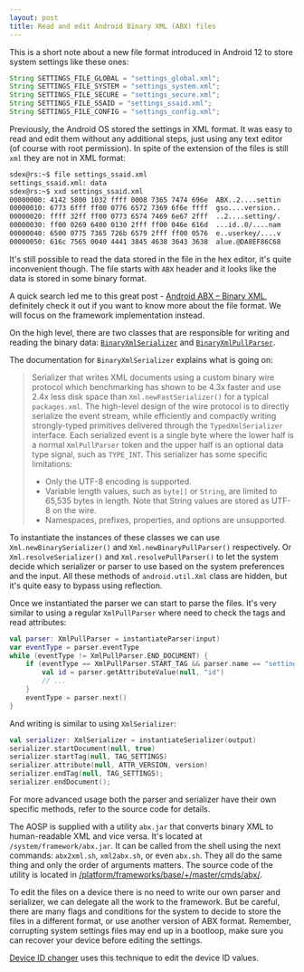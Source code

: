 ```yaml
---
layout: post
title: Read and edit Android Binary XML (ABX) files
---
```


This is a short note about a new file format introduced in Android 12 to store system settings like these ones: 

```java
String SETTINGS_FILE_GLOBAL = "settings_global.xml";
String SETTINGS_FILE_SYSTEM = "settings_system.xml";
String SETTINGS_FILE_SECURE = "settings_secure.xml";
String SETTINGS_FILE_SSAID = "settings_ssaid.xml";
String SETTINGS_FILE_CONFIG = "settings_config.xml";
```

Previously, the Android OS stored the settings in XML format. It was easy to read and edit them without any additional steps, just using any text editor (of course with root permission). In spite of the extension of the files is still `xml` they are not in XML format: 

```bash
sdex@rs:~$ file settings_ssaid.xml 
settings_ssaid.xml: data
sdex@rs:~$ xxd settings_ssaid.xml 
00000000: 4142 5800 1032 ffff 0008 7365 7474 696e  ABX..2....settin
00000010: 6773 6fff ff00 0776 6572 7369 6f6e ffff  gso....version..
00000020: ffff 32ff ff00 0773 6574 7469 6e67 2fff  ..2....setting/.
00000030: ff00 0269 6400 0130 2fff ff00 046e 616d  ...id..0/....nam
00000040: 6500 0775 7365 726b 6579 2fff ff00 0576  e..userkey/....v
00000050: 616c 7565 0040 4441 3845 4638 3643 3638  alue.@DA8EF86C68
```

It's still possible to read the data stored in the file in the hex editor, it's quite inconvenient though. The file starts with `ABX` header and it looks like the data is stored in some binary format. 

A quick search led me to this great post - [Android ABX – Binary XML](https://www.cclsolutionsgroup.com/post/android-abx-binary-xml), definitely check it out if you want to know more about the file format. We will focus on the framework implementation instead. 

On the high level, there are two classes that are responsible for writing and reading the binary data: [`BinaryXmlSerializer`](https://android.googlesource.com/platform/frameworks/base/+/refs/heads/master/core/java/com/android/internal/util/BinaryXmlSerializer.java) and [`BinaryXmlPullParser`](https://android.googlesource.com/platform/frameworks/base/+/master/core/java/com/android/internal/util/BinaryXmlPullParser.java).

The documentation for `BinaryXmlSerializer` explains what is going on: 

> Serializer that writes XML documents using a custom binary wire protocol which benchmarking has shown to be 4.3x faster and use 2.4x less disk space than `Xml.newFastSerializer()` for a typical `packages.xml`.
> The high-level design of the wire protocol is to directly serialize the event stream, while efficiently and compactly writing strongly-typed primitives delivered through the `TypedXmlSerializer` interface.
> Each serialized event is a single byte where the lower half is a normal `XmlPullParser` token and the upper half is an optional data type signal, such as `TYPE_INT`.
> This serializer has some specific limitations:
> - Only the UTF-8 encoding is supported.
> - Variable length values, such as `byte[]` or `String`, are limited to 65,535 bytes in length. Note that String values are stored as UTF-8 on the wire.
> - Namespaces, prefixes, properties, and options are unsupported.

To instantiate the instances of these classes we can use `Xml.newBinarySerializer()` and `Xml.newBinaryPullParser()` respectively. 
Or `Xml.resolveSerializer()` and `Xml.resolvePullParser()` to let the system decide which serializer or parser to use based on the system preferences and the input. All these methods of `android.util.Xml` class are hidden, but it's quite easy to bypass using reflection.

Once we instantiated the parser we can start to parse the files. It's very similar to using a regular `XmlPullParser` where need to check the tags and read attributes: 

```kotlin
val parser: XmlPullParser = instantiateParser(input)
var eventType = parser.eventType
while (eventType != XmlPullParser.END_DOCUMENT) {
    if (eventType == XmlPullParser.START_TAG && parser.name == "setting") {
        val id = parser.getAttributeValue(null, "id")
        // ...
    }
    eventType = parser.next()
}
```

And writing is similar to using `XmlSerializer`: 

```kotlin
val serializer: XmlSerializer = instantiateSerializer(output)
serializer.startDocument(null, true)
serializer.startTag(null, TAG_SETTINGS)
serializer.attribute(null, ATTR_VERSION, version)
serializer.endTag(null, TAG_SETTINGS);
serializer.endDocument();
```

For more advanced usage both the parser and serializer have their own specific methods, refer to the source code for details. 

The AOSP is supplied with a utility `abx.jar` that converts binary XML to human-readable XML and vice versa. It's located at `/system/framework/abx.jar`. It can be called from the shell using the next commands:
`abx2xml.sh`, `xml2abx.sh`, or even `abx.sh`.
They all do the same thing and only the order of arguments matters.
The source code of the utility is located in [/platform/frameworks/base/+/master/cmds/abx/](https://android.googlesource.com/platform/frameworks/base/+/master/cmds/abx/).

To edit the files on a device there is no need to write our own parser and serializer, we can delegate all the work to the framework. But be careful, there are many flags and conditions for the system to decide to store the files in a different format, or use another version of ABX format. 
Remember, corrupting system settings files may end up in a bootloop, make sure you can recover your device before editing the settings. 

[Device ID changer](https://github.com/sdex/AndroidIDeditorV2) uses this technique to edit the device ID values. 
